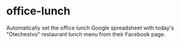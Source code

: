 # office-lunch
Automatically set the office lunch Google spreadsheet with today's "Otechestvo" restaurant lunch menu from their Facebook page.
